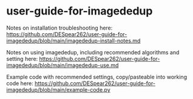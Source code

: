 # user-guide-for-imagededup

Notes on installation troubleshooting here: https://github.com/DESpear262/user-guide-for-imagededup/blob/main/imagededup-install-notes.md

Notes on using imagededup, including recommended algorithms and setting here: https://github.com/DESpear262/user-guide-for-imagededup/blob/main/imagededup-use.md

Example code with recommended settings, copy/pasteable into working code here: https://github.com/DESpear262/user-guide-for-imagededup/blob/main/example-code.py
